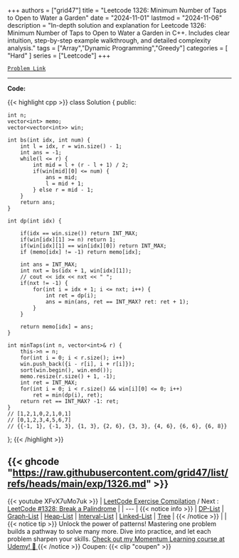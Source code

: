 
+++
authors = ["grid47"]
title = "Leetcode 1326: Minimum Number of Taps to Open to Water a Garden"
date = "2024-11-01"
lastmod = "2024-11-06"
description = "In-depth solution and explanation for Leetcode 1326: Minimum Number of Taps to Open to Water a Garden in C++. Includes clear intuition, step-by-step example walkthrough, and detailed complexity analysis."
tags = ["Array","Dynamic Programming","Greedy"]
categories = [
    "Hard"
]
series = ["Leetcode"]
+++



[`Problem Link`](https://leetcode.com/problems/minimum-number-of-taps-to-open-to-water-a-garden/description/)

---
**Code:**

{{< highlight cpp >}}
class Solution {
public:

    int n;
    vector<int> memo;
    vector<vector<int>> win;
    
    int bs(int idx, int num) {
        int l = idx, r = win.size() - 1;
        int ans = -1;
        while(l <= r) {
            int mid = l + (r - l + 1) / 2;
            if(win[mid][0] <= num) {
                ans = mid;
                l = mid + 1;
            } else r = mid - 1;
        }
        return ans;
    }
    
    int dp(int idx) {

        if(idx == win.size()) return INT_MAX;
        if(win[idx][1] >= n) return 1;
        if(win[idx][1] == win[idx][0]) return INT_MAX;        
        if (memo[idx] != -1) return memo[idx];
        
        int ans = INT_MAX;
        int nxt = bs(idx + 1, win[idx][1]);
        // cout << idx << nxt << " ";
        if(nxt != -1) {
            for(int i = idx + 1; i <= nxt; i++) {
                int ret = dp(i);
                ans = min(ans, ret == INT_MAX? ret: ret + 1);
            }
        }

        return memo[idx] = ans;
    }
    
    int minTaps(int n, vector<int>& r) {
        this->n = n;
        for(int i = 0; i < r.size(); i++)
        win.push_back({i - r[i], i + r[i]});
        sort(win.begin(), win.end());
        memo.resize(r.size() + 1, -1);
        int ret = INT_MAX;
        for(int i = 0; i < r.size() && win[i][0] <= 0; i++)
            ret = min(dp(i), ret);
        return ret == INT_MAX? -1: ret;
    }
    // [1,2,1,0,2,1,0,1]
    // [0,1,2,3,4,5,6,7]
    // {{-1, 1}, {-1, 3}, {1, 3}, {2, 6}, {3, 3}, {4, 6}, {6, 6}, {6, 8}}
};
{{< /highlight >}}

{{< ghcode "https://raw.githubusercontent.com/grid47/list/refs/heads/main/exp/1326.md" >}}
---
{{< youtube XFvX7uMo7uk >}}
| [LeetCode Exercise Compilation](https://grid47.xyz/leetcode/) / Next : [LeetCode #1328: Break a Palindrome](https://grid47.xyz/posts/leetcode_1328) |
| --- |
{{< notice info >}}
| [DP-List](https://grid47.xyz/lists/dp/) | [Graph-List](https://grid47.xyz/lists/graph/) | [Heap-List](https://grid47.xyz/lists/heap/) | [Interval-List](https://grid47.xyz/lists/interval/) | [Linked-List](https://grid47.xyz/lists/ll/) | [Tree](https://grid47.xyz/lists/tree/) |
{{< /notice >}}
| |
{{< notice tip >}}
Unlock the power of patterns! Mastering one problem builds a pathway to solve many more. Dive into practice, and let each problem sharpen your skills. [Check out my Momentum Learning course at Udemy! 🚀 ](https://www.udemy.com/course/algorithms-and-data-structures-in-cpp/)
{{< /notice >}}
Coupen: {{< clip "coupen" >}}
